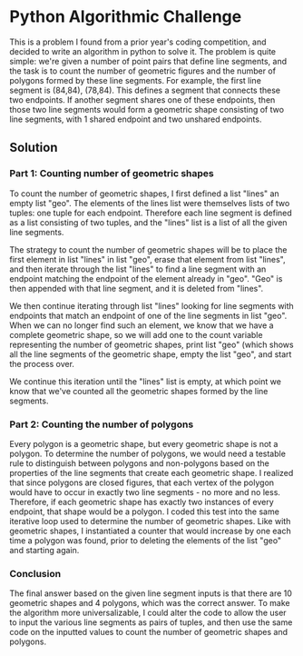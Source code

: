 # Python Algorithmic Challenge

This is a problem I found from a prior year's coding competition, and decided to write an algorithm in python to solve it. The problem is quite simple: we're given a number of point pairs that define line segments, and the task is to count the number of geometric figures and the number of polygons formed by these line segments. For example, the first line segment is (84,84), (78,84). This defines a segment that connects these two endpoints. If another segment shares one of these endpoints, then those two line segments would form a geometric shape consisting of two line segments, with 1 shared endpoint and two unshared endpoints. 

## Solution

### Part 1: Counting number of geometric shapes
To count the number of geometric shapes, I first defined a list "lines" an empty list "geo". The elements of the lines list were themselves lists of two tuples: one tuple for each endpoint. Therefore each line segment is defined as a list consisting of two tuples, and the "lines" list is a list of all the given line segments. 

The strategy to count the number of geometric shapes will be to place the first element in list "lines" in list "geo", erase that element from list "lines", and then iterate through the list "lines" to find a line segment with an endpoint matching the endpoint of the element already in "geo". "Geo" is then appended with that line segment, and it is deleted from "lines". 

We then continue iterating through list "lines" looking for line segments with endpoints that match an endpoint of one of the line segments in list "geo". When we can no longer find such an element, we know that we have a complete geometric shape, so we will add one to the count variable representing the number of geometric shapes, print list "geo" (which shows all the line segments of the geometric shape, empty the list "geo", and start the process over. 

We continue this iteration until the "lines" list is empty, at which point we know that we've counted all the geometric shapes formed by the line segments. 

### Part 2: Counting the number of polygons

Every polygon is a geometric shape, but every geometric shape is not a polygon. To determine the number of polygons, we would need a testable rule to distinguish between polygons and non-polygons based on the properties of the line segments that create each geometric shape. I realized that since polygons are closed figures, that each vertex of the polygon would have to occur in exactly two line segments - no more and no less. Therefore, if each geometric shape has exactly two instances of every endpoint, that shape would be a polygon. I coded this test into the same iterative loop used to determine the number of geometric shapes. Like with geometric shapes, I instantiated a counter that would increase by one each time a polygon was found, prior to deleting the elements of the list "geo" and starting again.  

### Conclusion
The final answer based on the given line segment inputs is that there are 10 geometric shapes and 4 polygons, which was the correct answer. To make the algorithm more universalizable, I could alter the code to allow the user to input the various line segments as pairs of tuples, and then use the same code on the inputted values to count the number of geometric shapes and polygons. 
